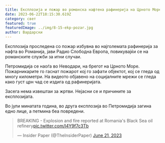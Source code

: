 ```yaml
---
title: Експлозија и пожар во романска нафтена рафинерија на Црното Море
date: 2023-06-22T18:15:30.619Z
category: свет
featured: true
featuredImage: ../img/8-15-ekp-pozar.jpg
author: Вардарски
---
```

Експлозија проследена со пожар избувна во најголемата рафинерија за нафта во Романија, јави Радио Слободна Европа, повикувајќи се на романските служби за итни случаи.

Петромидија се наоѓа во Неводари, на брегот на Црното Море. Пожарникарите го гаснат пожарот кој го зафати објектот, кој се гледа од многу километри. На видеото објавено на социјалните мрежи се гледа како густ црн чад се издига од рафинеријата.

Засега нема извештаи за жртви. Нејасни се и причините за експлозијата.

Во јули минатата година, во друга експлозија во Петромидија загина едно лице, а петмина беа повредени.

<!--StartFragment-->

<blockquote class="twitter-tweet"><p lang="en" dir="ltr">BREAKING - Explosion and fire reported at Romania&#39;s Black Sea oil refinery<a href="https://t.co/I4Y9f7c3Tb">pic.twitter.com/I4Y9f7c3Tb</a></p>&mdash; Insider Paper (@TheInsiderPaper) <a href="https://twitter.com/TheInsiderPaper/status/1671505408421429248?ref_src=twsrc%5Etfw">June 21, 2023</a></blockquote> <script async src="https://platform.twitter.com/widgets.js" charset="utf-8"></script>

<!--EndFragment-->